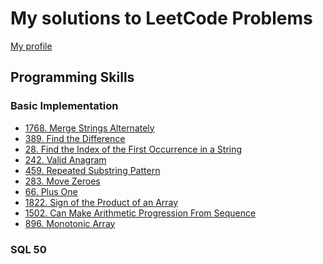 # My solutions to LeetCode Problems

[My profile][link1]

[link1]: https://leetcode.com/u/mirolyubovaalyona/


## Programming Skills

### Basic Implementation

- [1768. Merge Strings Alternately](./1768.%20Merge%20Strings%20Alternately.php)
- [389. Find the Difference](/389.%20Find%20the%20Difference.php)
- [28. Find the Index of the First Occurrence in a String](/28.%20Find%20the%20Index%20of%20the%20First%20Occurrence%20in%20a%20String.php)
- [242. Valid Anagram](/242.%20Valid%20Anagram.php)
- [459. Repeated Substring Pattern](/459.%20Repeated%20Substring%20Pattern.php)
- [283. Move Zeroes](/283.%20Move%20Zeroes.php)
- [66. Plus One](/66.%20Plus%20One.php)
- [1822. Sign of the Product of an Array](/1822.%20Sign%20of%20the%20Product%20of%20an%20Array.php)
- [1502. Can Make Arithmetic Progression From Sequence](/1502.%20Can%20Make%20Arithmetic%20Progression%20From%20Sequence.php)
- [896. Monotonic Array](/896.%20Monotonic%20Array.php)

### SQL 50
